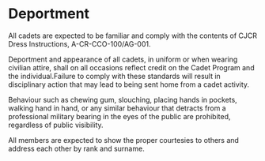 # Deportment

All cadets are expected to be familiar and comply with the contents of CJCR Dress Instructions, A-CR-CCO-100/AG-001.

Deportment and appearance of all cadets, in uniform or when wearing civilian attire, shall on all occasions reflect credit on the Cadet Program and the individual.Failure to comply with these standards will result in disciplinary action that may lead to being sent home from a cadet activity.

Behaviour such as chewing gum, slouching, placing hands in pockets, walking hand in hand, or any similar behaviour that detracts from a professional military bearing in the eyes of the public are prohibited, regardless of public visibility.

All members are expected to show the proper courtesies to others and address each other by rank and surname.

